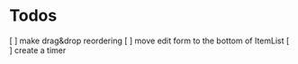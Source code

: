 # Todos

[ ] make drag&drop reordering
[ ] move edit form to the bottom of ItemList
[ ] create a timer